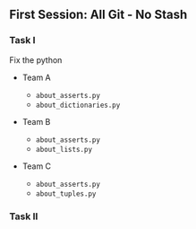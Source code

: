 ## First Session: All Git - No Stash

### Task I

Fix the python

* Team A

    * `about_asserts.py`
    * `about_dictionaries.py`

* Team B

    * `about_asserts.py`
    * `about_lists.py`

* Team C

    * `about_asserts.py`
    * `about_tuples.py`

### Task II
